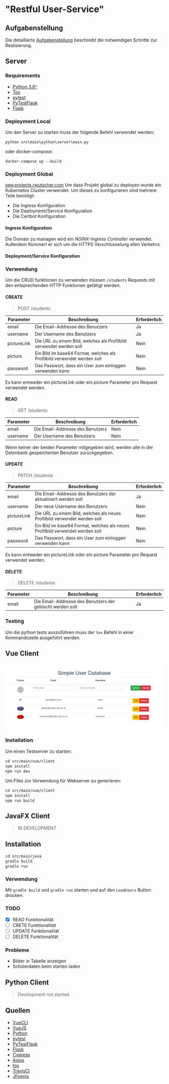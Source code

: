 # "Restful User-Service"

## Aufgabenstellung
Die detaillierte [Aufgabenstellung](TASK.md) beschreibt die notwendigen Schritte zur Realisierung.

## Server

### Requirements
+ [Python 3.6^](https://www.python.org/)
+ [Tox](https://tox.readthedocs.io/en/latest/)
+ [pytest](https://docs.pytest.org/en/latest/)
+ [PyTestFlask](https://pytest-flask.readthedocs.io/en/latest/)
+ [Flask](https://flask-restful.readthedocs.io/en/latest/)

### Deployment Local
Um den Server zu starten muss der folgende Befehl verwendet werden:
```
python src\main\python\server\main.py
```
oder docker-compose:
```
docker-compose up --build
```

### Deployment Global
[sew.projects.rwutscher.com](sew.projects.rwutscher.com)
Um dass Projekt global zu deployen wurde ein Kubernetes Cluster verwendet.
Um dieses zu konfigurieren sind mehrere Teile benötigt:

* Die Ingress Konfiguration
* Die Deploynemt/Service Konfiguration
* Die Certbot Konfiguration

#### Ingress Konfiguration
Die Domain zu managen wird ein *NGINX-Ingress Controller* verwendet. Außerdem Kümmert er sich um die HTTPS Verschlüsselung allen Verkehrs.

#### Deployment/Service Konfiguration


### Verwendung

Um die CRUD funktionen zu verwenden müssen `/students` Requests mit den 
entsprechenden HTTP Funktionen getätigt werden. 

#### CREATE
> POST <URL>/students

|Parameter|Beschreibung|Erforderlich|
|---|---|---|
|email|Die Email-Addresse des Benutzers|Ja|
|username|Der Username des Benutzers|Ja|
|pictureLink|Die URL zu einem Bild, welches als Profilbild verwendet werden soll|Nein|
|picture|Ein Bild im base64 Format, welches als Profilbild verwendet werden soll|Nein|
|password|Das Passwort, dass ein User zum einloggen verwenden kann|Nein|

Es kann entweder ein pictureLink oder ein picture Parameter pro Request verwendet werden.
#### READ
> GET <URL>/students

|Parameter|Beschreibung|Erforderlich|
|---|---|---|
|email|Die Email-Addresse des Benutzers|Nein|
|username|Der Username des Benutzers|Nein|

Wenn keiner der beiden Parameter mitgegeben wird, werden alle in der Datenbank gespeicherten
Benutzer zurückgegeben.
#### UPDATE
> PATCH <URL>/students

|Parameter|Beschreibung|Erforderlich|
|---|---|---|
|email|Die Email-Addresse des Benutzers der aktualisiert werden soll|Ja|
|username|Der neue Username des Benutzers|Nein|
|pictureLink|Die URL zu einem Bild, welches als neues Profilbild verwendet werden soll|Nein|
|picture|Ein Bild im base64 Format, welches als neues Profilbild verwendet werden soll|Nein|
|password|Das Passwort, dass ein User zum einloggen verwenden kann|Nein|

Es kann entweder ein pictureLink oder ein picture Parameter pro Request verwendet werden.
#### DELETE
> DELETE <URL>/students

|Parameter|Beschreibung|Erforderlich|
|---|---|---|
|email|Die Email-Addresse des Benutzers der gelöscht werden soll|Ja|
### Testing
Um die python tests auszuführen muss der `tox` Befehl in einer Kommandozeile
ausgeführt werden.

## Vue Client

![vueJS client](vue.png)

### Installation
Um einen Testserver zu starten:
```
cd src/main/vue/client
npm install
npm run dev
```
Um Files zur Verwendung für Webserver zu generieren:
```
cd src/main/vue/client
npm install
npm run build
```



## JavaFX Client
> IN DEVELOPMENT

## Installation

```
cd src/main/java
gradle build
gradle run
```

### Verwendung
Mit `gradle build` und `gradle run` starten und auf den `LoadUsers` Button drücken.

### TODO
* [X] READ Funktionalität
* [ ] CRETE Funktionalität
* [ ] UPDATE Funktionalität
* [ ] DELETE Funktionalität

### Probleme
+ Bilder in Tabelle anzeigen
+ Schülerdaten beim starten laden

## Python Client
> Development not started

## Quellen

+ [VueCLI](https://cli.vuejs.org/)
+ [VueJS](https://vuejs.org/)
+ [Python](https://www.python.org/)
+ [pytest](https://docs.pytest.org/en/latest/)
+ [PyTestFlask](https://pytest-flask.readthedocs.io/en/latest/)
+ [Flask](https://flask-restful.readthedocs.io/en/latest/)
+ [Cypress](https://docs.cypress.io/guides/overview/why-cypress.html)
+ [Axios](https://github.com/axios/axios)
+ [tox](https://tox.readthedocs.io/en/latest/)
+ [TravisCI](https://docs.travis-ci.com/)
+ [JFoenix](http://www.jfoenix.com/)
